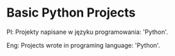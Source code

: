 # Basic Python Projects
Pl:
Projekty napisane w języku programowania: 'Python'.

Eng:
Projects wrote in programing language: 'Python'.
